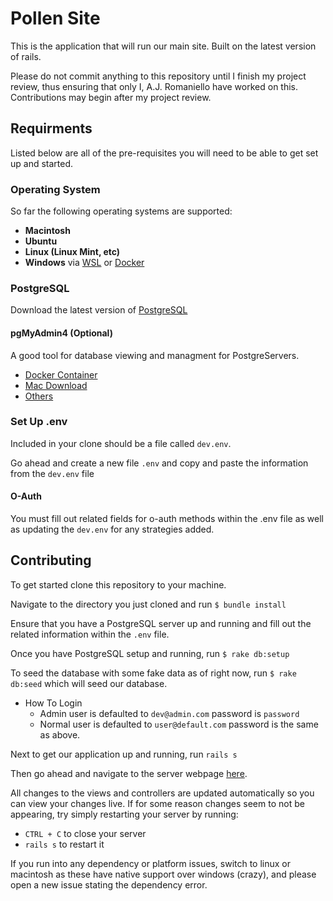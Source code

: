 # Pollen Site

This is the application that will run our main site. Built on the latest version of rails.

Please do not commit anything to this repository until I finish my project review, thus ensuring that only I, A.J. Romaniello have worked on this. Contributions may begin after my project review.

## Requirments
Listed below are all of the pre-requisites you will need to be able to get set up and started.

### Operating System

So far the following operating systems are supported:
* **Macintosh**
* **Ubuntu**
* **Linux (Linux Mint, etc)**
* **Windows** via [WSL](https://docs.microsoft.com/en-us/windows/wsl/install-win10) or [Docker](https://www.docker.com/)

### PostgreSQL

Download the latest version of [PostgreSQL](https://www.postgresql.org/download/)

#### pgMyAdmin4 (Optional)
A good tool for database viewing and managment for PostgreServers.
* [Docker Container](https://www.pgadmin.org/download/pgadmin-4-container/)
* [Mac Download](https://www.pgadmin.org/download/pgadmin-4-macos/)
* [Others](https://www.pgadmin.org/download/)

### Set Up .env
Included in your clone should be a file called `dev.env`. 

Go ahead and create a new file `.env` and copy and paste the information from the `dev.env` file

#### O-Auth
You must fill out related fields for o-auth methods within the .env file as well as updating the `dev.env` for any strategies added.

## Contributing

To get started clone this repository to your machine.

Navigate to the directory you just cloned and run `$ bundle install`

Ensure that you have a PostgreSQL server up and running and fill out the related information within the `.env` file.

Once you have PostgreSQL setup and running, run `$ rake db:setup`

To seed the database with some fake data as of right now, run `$ rake db:seed` which will seed our database.

* How To Login
    * Admin user is defaulted to `dev@admin.com` password is `password`
    * Normal user is defaulted to `user@default.com` password is the same as above.
   
Next to get our application up and running, run `rails s`

Then go ahead and navigate to the server webpage [here](https://127.0.0.1:3000). 
    
All changes to the views and controllers are updated automatically so you can view your changes live. 
If for some reason changes seem to not be appearing, try simply restarting your server by running:

* `CTRL + C` to close your server
* `rails s` to restart it

If you run into any dependency or platform issues, switch to linux or macintosh as these have native support over windows (crazy), and please open a new issue stating the dependency error.

